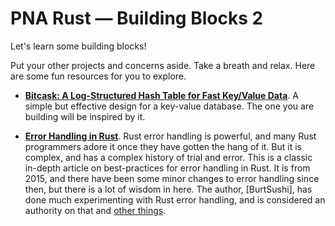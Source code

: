 # PNA Rust &mdash; Building Blocks 2

Let's learn some building blocks!

Put your other projects and concerns aside. Take a breath and relax. Here
are some fun resources for you to explore.

- **[Bitcask: A Log-Structured Hash Table for Fast Key/Value Data][bc]**.
  A simple but effective design for a key-value database. The one you
  are building will be inspired by it.

- **[Error Handling in Rust]**. Rust error handling is powerful, and many Rust
  programmers adore it once they have gotten the hang of it. But it is complex,
  and has a complex history of trial and error. This is a classic in-depth
  article on best-practices for error handling in Rust. It is from 2015, and
  there have been some minor changes to error handling since then, but there is
  a lot of wisdom in here. The author, [BurtSushi], has done much experimenting
  with Rust error handling, and is considered an authority on that and [other
  things].

[Error Handling in Rust]: https://blog.burntsushi.net/rust-error-handling/
[bc]: https://github.com/basho/bitcask/blob/develop/doc/bitcask-intro.pdf
[BurntSushi]: https://github.com/BurntSushi
[other things]: https://github.com/BurntSushi/ripgrep
